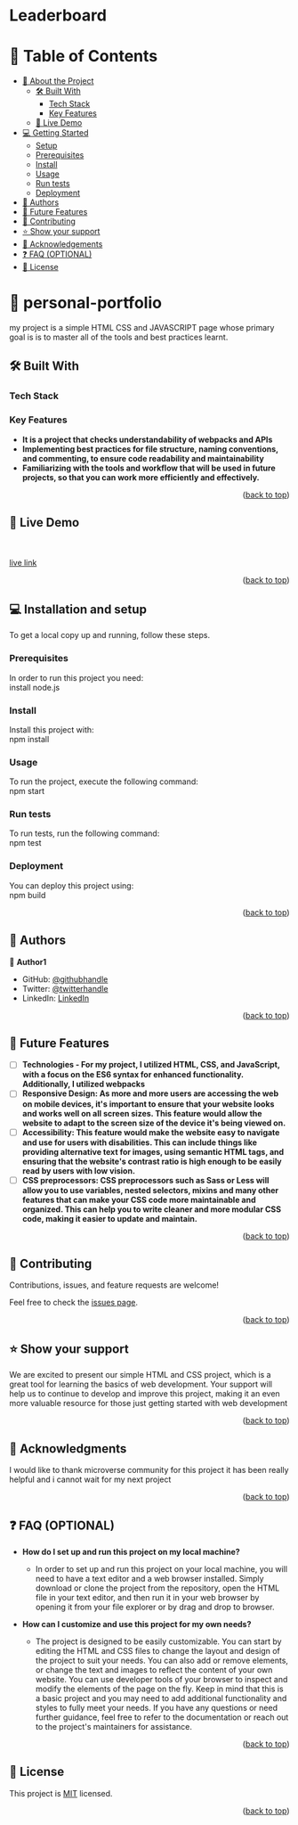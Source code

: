 # Leaderboard
<a name="readme-top"></a>

<!--
HOW TO USE:
This is an example of how you may give instructions on setting up your project locally.

Modify this file to match your project and remove sections that don't apply.

REQUIRED SECTIONS:
- Table of Contents
- About the Project
  - Built With
  - Live Demo
- Getting Started
- Authors
- Future Features
- Contributing
- Show your support
- Acknowledgements
- License

OPTIONAL SECTIONS:
- FAQ

After you're finished please remove all the comments and instructions!
-->


<!-- TABLE OF CONTENTS -->

# 📗 Table of Contents

- [📖 About the Project](#about-project)
  - [🛠 Built With](#built-with)
    - [Tech Stack](#tech-stack)
    - [Key Features](#key-features)
  - [🚀 Live Demo](#live-demo)
- [💻 Getting Started](#getting-started)
  - [Setup](#setup)
  - [Prerequisites](#prerequisites)
  - [Install](#install)
  - [Usage](#usage)
  - [Run tests](#run-tests)
  - [Deployment](#triangular_flag_on_post-deployment)
- [👥 Authors](#authors)
- [🔭 Future Features](#future-features)
- [🤝 Contributing](#contributing)
- [⭐️ Show your support](#support)
- [🙏 Acknowledgements](#acknowledgements)
- [❓ FAQ (OPTIONAL)](#faq)
- [📝 License](#license)

<!-- PROJECT DESCRIPTION -->

# 📖 personal-portfolio <a name="about-project"></a>


my project is a simple HTML CSS and JAVASCRIPT page whose primary goal is is to master all of the tools and best practices learnt. 

## 🛠 Built With <a name="built-with"></a>

### Tech Stack <a name="tech-stack"></a>


<!-- Features -->

### Key Features <a name="key-features"></a>


- **It is a project that checks understandability of webpacks and APIs**
- **Implementing best practices for file structure, naming conventions, and commenting, to ensure code readability and maintainability**
- **Familiarizing with the tools and workflow that will be used in future projects, so that you can work more efficiently and effectively.**

<p align="right">(<a href="#readme-top">back to top</a>)</p>

<!-- LIVE DEMO -->

## 🚀 Live Demo 
<br><br><a name="live-demo">[live link](https://glittery-semifreddo-672725.netlify.app/)</a>


<p align="right">(<a href="#readme-top">back to top</a>)</p>

<!-- GETTING STARTED -->

## 💻 Installation and setup <a name="getting-started"></a>


To get a local copy up and running, follow these steps.

### Prerequisites

<p>In order to run this project you need:
  <br> install node.js <p>
<!--
Example command:

```sh
 gem install rails
```
 -->

### Setup

<p>Clone this repository to your desired folder: <br>git clone https://github.com/Unleashedicon/awesome-books.git<p>

<!--
Example commands:

```sh
  cd Hello-Microverse
  git clone git@github.com:Unleashedicon/Hello-Microverse.git
```
--->

### Install

<p>Install this project with: <br> npm install<p>

<!--
Example command:

```sh
  cd Hello-microverse
  gem install
```
--->

### Usage

<p>To run the project, execute the following command:<br> npm start<p>

<!--
Example command:

```sh
  rails server
```
--->

### Run tests

<p>To run tests, run the following command: <br> npm test<p>

<!--
Example command:

```sh
  bin/rails test test/models/article_test.rb
```
--->

### Deployment

<p>You can deploy this project using: <br>npm build<p>

<!--
Example:

```sh

```
 -->

<p align="right">(<a href="#readme-top">back to top</a>)</p>



<!-- AUTHORS -->

## 👥 Authors <a name="authors"></a>


👤 **Author1**

- GitHub: [@githubhandle](https://github.com/Unleashedicon)
- Twitter: [@twitterhandle](https://twitter.com/KipkuruiKelvin3e)
- LinkedIn: [LinkedIn](https://www.linkedin.com/in/kelvin-kipkurui-7b50b8252/)

<p align="right">(<a href="#readme-top">back to top</a>)</p>


<!-- FUTURE FEATURES -->

## 🔭 Future Features <a name="future-features"></a>

- [ ] **Technologies - For my project, I utilized HTML, CSS, and JavaScript, with a focus on the ES6 syntax for enhanced functionality. Additionally, I utilized  webpacks**
- [ ] **Responsive Design: As more and more users are accessing the web on mobile devices, it's important to ensure that your website looks and works well on all screen sizes. This feature would allow the website to adapt to the screen size of the device it's being viewed on.**
- [ ] **Accessibility: This feature would make the website easy to navigate and use for users with disabilities. This can include things like providing alternative text for images, using semantic HTML tags, and ensuring that the website's contrast ratio is high enough to be easily read by users with low vision.**
- [ ] **CSS preprocessors: CSS preprocessors such as Sass or Less will allow you to use variables, nested selectors, mixins and many other features that can make your CSS code more maintainable and organized. This can help you to write cleaner and more modular CSS code, making it easier to update and maintain.**

<p align="right">(<a href="#readme-top">back to top</a>)</p>

<!-- CONTRIBUTING -->

## 🤝 Contributing <a name="contributing"></a>

Contributions, issues, and feature requests are welcome!

Feel free to check the [issues page](../../issues/).

<p align="right">(<a href="#readme-top">back to top</a>)</p>

<!-- SUPPORT -->

## ⭐️ Show your support <a name="support"></a>


We are excited to present our simple HTML and CSS project, which is a great tool for learning the basics of web development. Your support will help us to continue to develop and improve this project, making it an even more valuable resource for those just getting started with web development

<p align="right">(<a href="#readme-top">back to top</a>)</p>

<!-- ACKNOWLEDGEMENTS -->

## 🙏 Acknowledgments <a name="acknowledgements"></a>

I would like to thank microverse community for this project it has been really helpful and i cannot wait for my next project

<p align="right">(<a href="#readme-top">back to top</a>)</p>

<!-- FAQ (optional) -->

## ❓ FAQ (OPTIONAL) <a name="faq"></a>

- **How do I set up and run this project on my local machine?**

  - In order to set up and run this project on your local machine, you will need to have a text editor and a web browser installed. Simply download or clone the project from the repository, open the HTML file in your text editor, and then run it in your web browser by opening it from your file explorer or by drag and drop to browser.

- **How can I customize and use this project for my own needs?**

  - The project is designed to be easily customizable. You can start by editing the HTML and CSS files to change the layout and design of the project to suit your needs. You can also add or remove elements, or change the text and images to reflect the content of your own website. You can use developer tools of your browser to inspect and modify the elements of the page on the fly. Keep in mind that this is a basic project and you may need to add additional functionality and styles to fully meet your needs. If you have any questions or need further guidance, feel free to refer to the documentation or reach out to the project's maintainers for assistance.

<p align="right">(<a href="#readme-top">back to top</a>)</p>


<!-- LICENSE -->

## 📝 License <a name="license"></a>

This project is [MIT](./LICENSE) licensed.


<p align="right">(<a href="#readme-top">back to top</a>)</p>
